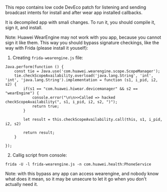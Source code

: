This repo contains low code DevEco patch for listening and sending broadcast intents for install and after wear app installed callbacks.

It is decompiled app with smali changes. To run it, you should compile it, sign it, and install.

Note: Huawei WearEngine may not work with you app, because you cannot sign it like them. This way you should bypass signature checkings, like the way with Frida (please install it youself):

1) Creating `frida-wearengine.js` file:

```
Java.perform(function () {
    const tie = Java.use('com.huawei.wearengine.scope.ScopeManager');
    tie.checkScopeAvailability.overload('java.lang.String', 'int', 'int', 'java.lang.String').implementation = function (s1, i_pid, i2, s2) {
		if(s1 == "com.huawei.hiwear.devicemanager" && s2 == "wearEngine") {
			console.error("\n\n>>Called => hacked checkScopeAvailability(", s1, i_pid, i2, s2, ")");
			return true;
		}
		
        let result = this.checkScopeAvailability.call(this, s1, i_pid, i2, s2)

        return result;
    }
	
});
```

2) Callig script from console:

```
frida -U -l frida-wearengine.js -n com.huawei.health:PhoneService
```

Note: with this bypass any app can access wearengine, and nobody know what does it mean, so it may be unsecure to let it go when you don't actually need it.
